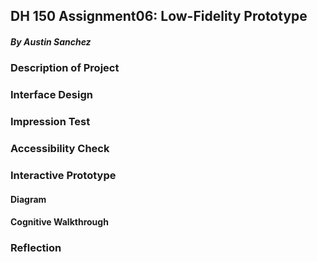 ## DH 150 Assignment06: Low-Fidelity Prototype
##### By Austin Sanchez


### Description of Project

### Interface Design

### Impression Test

### Accessibility Check

### Interactive Prototype

#### Diagram

#### Cognitive Walkthrough


### Reflection
